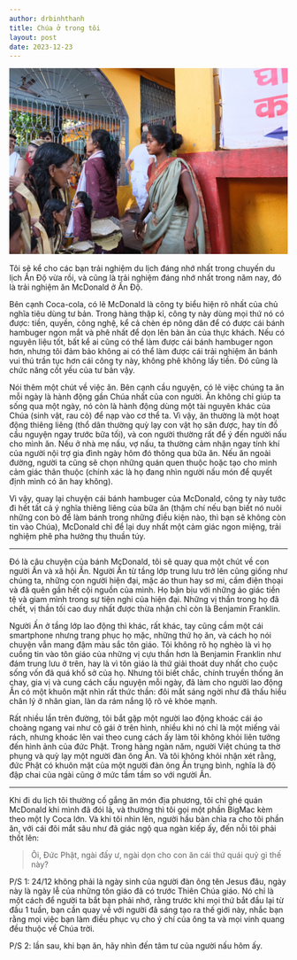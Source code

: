 ```yaml
---
author: drbinhthanh
title: Chúa ở trong tôi
layout: post
date: 2023-12-23
---
```

![Cô gái mặc áo choàng](./assets/img/aochoang.jpeg)

Tôi sẽ kể cho các bạn trải nghiệm du lịch đáng nhớ nhất trong chuyến du lịch Ấn Độ vừa rồi, và cũng là trải nghiệm đáng nhớ nhất trong năm nay, đó là trải nghiệm ăn McDonald ở Ấn Độ.

Bên cạnh Coca-cola, có lẽ McDonald là công ty biểu hiện rõ nhất của chủ nghĩa tiêu dùng tư bản. Trong hàng thập kỉ, công ty này dùng mọi thứ nó có được: tiền, quyền, công nghệ, kể cả chèn ép nông dân để có được cái bánh hambuger ngon mắt và phê nhất để dọn lên bàn ăn của thực khách. Nếu có nguyên liệu tốt, bất kể ai cũng có thể làm được cái bánh hambuger ngon hơn, nhưng tôi đảm bảo không ai có thể làm được cái trải nghiệm ăn bánh vui thú trần tục hơn cái công ty này, không phê không lấy tiền. Đó cũng là chức năng cốt yếu của tư bản vậy.

Nói thêm một chút về việc ăn. Bên cạnh cầu nguyện, có lẽ việc chúng ta ăn mỗi ngày là hành động gần Chúa nhất của con người. Ăn không chỉ giúp ta sống qua một ngày, nó còn là hành động dùng một tài nguyên khác của Chúa (sinh vật, rau cỏ) để nạp vào cơ thể ta. Vì vậy, ăn thường là một hoạt động thiêng liêng (thổ dân thường quỳ lạy con vật họ săn được, hay tín đồ cầu nguyện ngay trước bữa tối), và con người thường rất để ý đến người nấu cho mình ăn. Nếu ở nhà mẹ nấu, vợ nấu, ta thường cảm nhận ngay tính khí của người nội trợ gia đình ngày hôm đó thông qua bữa ăn. Nếu ăn ngoài đường, người ta cũng sẽ chọn những quán quen thuộc hoặc tạo cho mình cảm giác thân thuộc (chính xác là họ đang nhìn người nấu món để quyết định mình có ăn hay không). 

Vì vậy, quay lại chuyện cái bánh hambuger của McDonald, công ty này tước đi hết tất cả ý nghĩa thiêng liêng của bữa ăn (thậm chí nếu bạn biết nó nuôi những con bò để làm bánh trong những điều kiện nào, thì bạn sẽ không còn tin vào Chúa), McDonald chỉ để lại duy nhất một cảm giác ngon miệng, trải nghiệm phê pha hưởng thụ thuần túy.

---

Đó là câu chuyện của bánh McDonald, tôi sẽ quay qua một chút về con người Ấn và xã hội Ấn. Người Ấn từ tầng lớp trung lưu trở lên cũng giống như chúng ta, những con người hiện đại, mặc áo thun hay sơ mi, cầm điện thoại và đã quên gần hết cội nguồn của mình. Họ bận bịu với những ảo giác tiền tệ và giam mình trong sự tiện nghi của hiện đại. Những vị thần trong họ đã chết, vị thần tối cao duy nhất được thừa nhận chỉ còn là Benjamin Franklin.

Người Ấn ở tầng lớp lao động thì khác, rất khác, tay cũng cầm một cái smartphone nhưng trang phục họ mặc, những thứ họ ăn, và cách họ nói chuyện vẫn mang đậm màu sắc tôn giáo. Tôi không rõ họ nghèo là vì họ cuồng tin vào tôn giáo của những vị cựu thần hơn là Benjamin Franklin như đám trung lưu ở trên, hay là vì tôn giáo là thứ giải thoát duy nhất cho cuộc sống vốn đã quá khổ sở của họ. Nhưng tôi biết chắc, chính truyền thống ăn chay, gia vị và cung cách cầu nguyện mỗi ngày, đã làm cho người lao động Ấn có một khuôn mặt nhìn rất thức thần: đôi mắt sáng ngời như đã thấu hiểu chân lý ở nhân gian, làn da rám nắng lộ rõ vẻ khỏe mạnh.

Rất nhiều lần trên đường, tôi bắt gặp một người lao động khoác cái áo choàng ngang vai như cô gái ở trên hình, nhiều khi nó chỉ là một miếng vải rách, nhưng khoác lên vai theo cung cách ấy làm tôi không khỏi liên tưởng đến hình ảnh của đức Phật. Trong hàng ngàn năm, người Việt chúng ta thờ phụng và quỳ lạy một người đàn ông Ấn. Và tôi không khỏi nhận xét rằng, đức Phật có khuôn mặt của một người đàn ông Ấn trung bình, nghĩa là độ đập chai của ngài cũng ở mức tầm tầm so với người Ấn.

---

Khi đi du lịch tôi thường cố gắng ăn món địa phương, tôi chỉ ghé quán McDonald khi mình đã đói lả, và thường thì tôi gọi một phần BigMac kèm theo một ly Coca lớn. Và khi tôi nhìn lên, người hầu bàn chìa ra cho tôi phần ăn, với cái đôi mắt sâu như đã giác ngộ qua ngàn kiếp ấy, đến nỗi tôi phải thốt lên:

> Ôi, Đức Phật, ngài đấy ư, ngài dọn cho con ăn cái thứ quái quỷ gì thế này?
> 
P/S 1: 24/12 không phải là ngày sinh của người đàn ông tên Jesus đâu, ngày này là ngày lễ của những tôn giáo đã có trước Thiên Chúa giáo. Nó chỉ là một cách để người ta bắt bạn phải nhớ, rằng trước khi mọi thứ bắt đầu lại từ đầu 1 tuần, bạn cần quay về với người đã sáng tạo ra thế giới này, nhắc bạn rằng mọi việc bạn làm điều phục vụ cho ý chí của ông ta và mọi vinh quang đều thuộc về Chúa trời.

P/S 2: lần sau, khi bạn ăn, hãy nhìn đến tâm tư của người nấu hôm ấy.